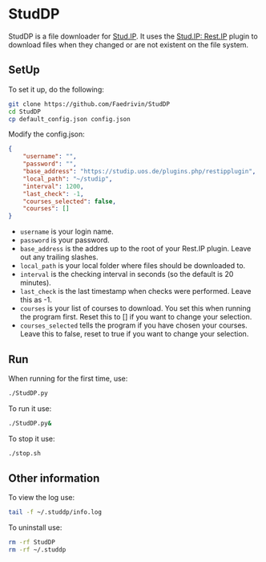# StudDP
StudDP is a file downloader for [Stud.IP](http://studip.de/). It uses the 
[Stud.IP: Rest.IP](http://studip.github.io/studip-rest.ip/) plugin to download files
when they changed or are not existent on the file system.

## SetUp

To set it up, do the following:

```sh
git clone https://github.com/Faedrivin/StudDP
cd StudDP
cp default_config.json config.json
```

Modify the config.json:
```json
{
    "username": "",
    "password": "",
    "base_address": "https://studip.uos.de/plugins.php/restipplugin",
    "local_path": "~/studip",
    "interval": 1200,
    "last_check": -1,
    "courses_selected": false,
    "courses": []
}
```

* `username` is your login name.
* `password` is your password.
* `base_address` is the addres up to the root of your Rest.IP plugin. Leave out any trailing slashes.
* `local_path` is your local folder where files should be downloaded to.
* `interval` is the checking interval in seconds (so the default is 20 minutes).
* `last_check` is the last timestamp when checks were performed. Leave this as -1.
* `courses` is your list of courses to download. You set this when running the program first. Reset this to [] if you want to change your selection.
* `courses_selected` tells the program if you have chosen your courses. Leave this to false, reset to true if you want to change your selection.

## Run

When running for the first time, use:

```sh
./StudDP.py
```

To run it use:

```sh
./StudDP.py&
```

To stop it use:

```sh
./stop.sh
```

## Other information

To view the log use:

```sh
tail -f ~/.studdp/info.log
```

To uninstall use:

```sh
rm -rf StudDP
rm -rf ~/.studdp
```

